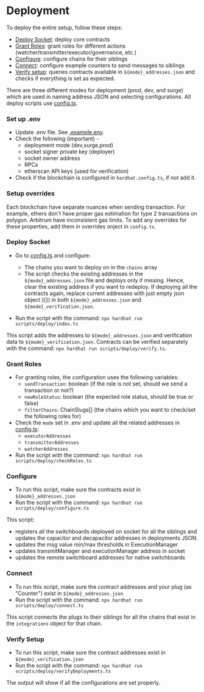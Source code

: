 # Deployment

To deploy the entire setup, follow these steps:

- [Deploy Socket](#deploy-socket): deploy core contracts
- [Grant Roles](#grant-roles): grant roles for different actions (watcher/transmitter/executor/governance, etc.)
- [Configure](#configure): configure chains for their siblings
- [Connect](#connect): configure example counters to send messages to siblings
- [Verify setup](#verify-setup): queries contracts available in `${mode}_addresses.json` and checks if everything is set as expected.

There are three different modes for deployment (prod, dev, and surge) which are used in naming address JSON and selecting configurations. All deploy scripts use [config.ts](./config.ts).

### Set up .env

- Update .env file. See [.example.env](../.env.example).
- Check the following (important) -
  - deployment mode (dev,surge,prod)
  - socket signer private key (deployer)
  - socket owner address
  - RPCs
  - etherscan API keys (used for verification)
- Check if the blockchain is configured in `hardhat.config.ts`, if not add it.

### Setup overrides

Each blockchain have separate nuances when sending transaction. For example, ethers don't have proper gas estimation for type 2 transactions on polygon. Arbitrum have inconsistent gas limits. To add any overrides for these properties, add them in overrides onject in `config.ts`.

### Deploy Socket

- Go to [config.ts](./config.ts) and configure:

  - The chains you want to deploy on in the `chains` array
  - The script checks the existing addresses in the `${mode}_addresses.json` file and deploys only if missing. Hence, clear the existing address if you want to redeploy. If deploying all the contracts again, replace current addresses with just empty json object ({}) in both `${mode}_addresses.json` and `${mode}_verification.json`.

- Run the script with the command:
  `npx hardhat run scripts/deploy/index.ts`

This script adds the addresses to `${mode}_addresses.json` and verification data to `${mode}_verification.json`. Contracts can be verified separately with the command: `npx hardhat run scripts/deploy/verify.ts`.

### Grant Roles

- For granting roles, the configuration uses the following variables:
  - `sendTransaction`: boolean (if the role is not set, should we send a transaction or not?)
  - `newRoleStatus`: boolean (the expected role status, should be true or false)
  - `filterChains`: ChainSlugs[] (the chains which you want to check/set the following roles for)
- Check the `mode` set in .env and update all the related addresses in [config.ts](./config.ts):
  - `executorAddresses`
  - `transmitterAddresses`
  - `watcherAddresses`
- Run the script with the command:
  `npx hardhat run scripts/deploy/checkRoles.ts`

### Configure

- To run this script, make sure the contracts exist in `${mode}_addresses.json`
- Run the script with the command:
  `npx hardhat run scripts/deploy/configure.ts`

This script:

- registers all the switchboards deployed on socket for all the siblings and updates the capacitor and decapacitor addresses in deployments JSON.
- updates the msg value min/max thresholds in ExecutionManager
- updates transmitManager and executionManager address in socket
- updates the remote switchboard addresses for native switchboards

### Connect

- To run this script, make sure the contract addresses and your plug (as "Counter") exist in `${mode}_addresses.json`
- Run the script with the command:
  `npx hardhat run scripts/deploy/connect.ts`

This script connects the plugs to their siblings for all the chains that exist in the `integrations` object for that chain.

### Verify Setup

- To run this script, make sure the contract addresses exist in `${mode}_verification.json`
- Run the script with the command:
  `npx hardhat run scripts/deploy/verifyDeployments.ts`

The output will show if all the configurations are set properly.
